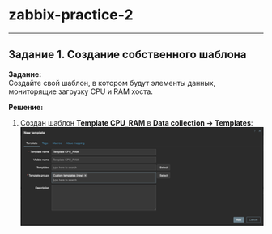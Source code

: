 # zabbix-practice-2

---

## Задание 1. Создание собственного шаблона

**Задание:**  
Создайте свой шаблон, в котором будут элементы данных, мониторящие загрузку CPU и RAM хоста.

**Решение:**

1. Создан шаблон **Template CPU_RAM** в **Data collection → Templates**:  
   ![Template CPU_RAM](screenshots/template-cpu-ram.png)
